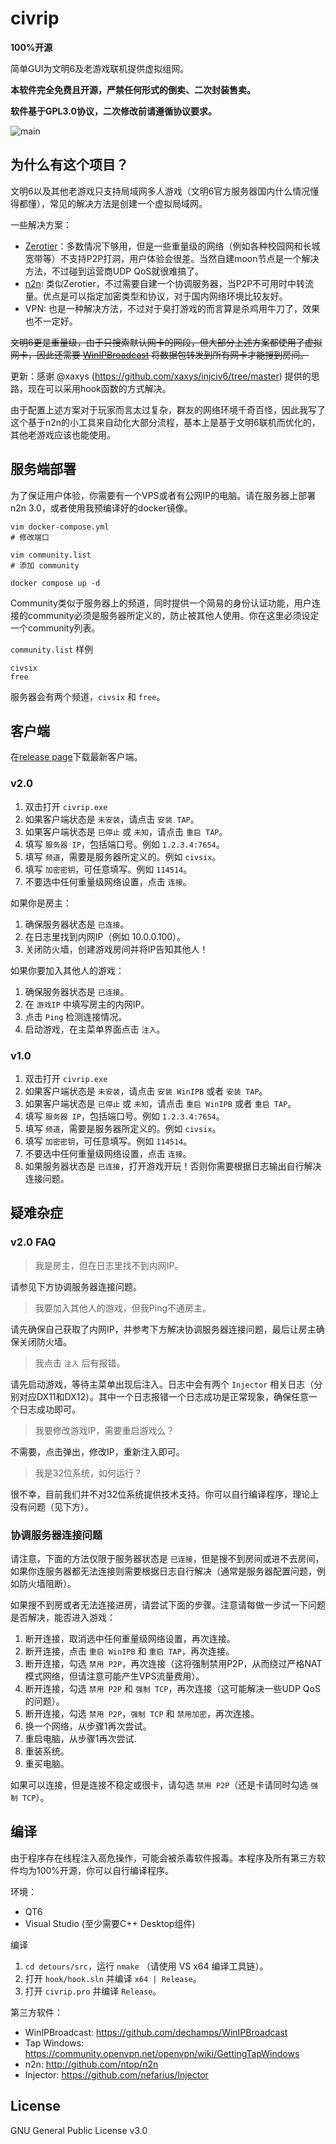 # civrip
**100%开源**

简单GUI为文明6及老游戏联机提供虚拟组网。

**本软件完全免费且开源，严禁任何形式的倒卖、二次封装售卖。**

**软件基于GPL3.0协议，二次修改前请遵循协议要求。**

![main](./assets/main_cn.png)


## 为什么有这个项目？
文明6以及其他老游戏只支持局域网多人游戏（文明6官方服务器国内什么情况懂得都懂），常见的解决方法是创建一个虚拟局域网。

一些解决方案：
- [Zerotier](https://www.zerotier.com/)：多数情况下够用，但是一些重量级的网络（例如各种校园网和长城宽带等）不支持P2P打洞，用户体验会很差。当然自建moon节点是一个解决方法，不过碰到运营商UDP QoS就很难搞了。
- [n2n](https://github.com/ntop/n2n): 类似Zerotier，不过需要自建一个协调服务器，当P2P不可用时中转流量。优点是可以指定加密类型和协议，对于国内网络环境比较友好。
- VPN: 也是一种解决方法，不过对于臭打游戏的而言算是杀鸡用牛刀了，效果也不一定好。

~~文明6更是重量级，由于只搜索默认网卡的网段，但大部分上述方案都使用了虚拟网卡，因此还需要 [WinIPBroadcast](https://github.com/dechamps/WinIPBroadcast) 将数据包转发到所有网卡才能搜到房间。~~

更新：感谢 @xaxys (https://github.com/xaxys/injciv6/tree/master) 提供的思路，现在可以采用hook函数的方式解决。

由于配置上述方案对于玩家而言太过复杂，群友的网络环境千奇百怪，因此我写了这个基于n2n的小工具来自动化大部分流程，基本上是基于文明6联机而优化的，其他老游戏应该也能使用。

## 服务端部署
为了保证用户体验，你需要有一个VPS或者有公网IP的电脑。请在服务器上部署n2n 3.0，或者使用我预编译好的docker镜像。

```
vim docker-compose.yml
# 修改端口

vim community.list
# 添加 community

docker compose up -d
```

Community类似于服务器上的频道，同时提供一个简易的身份认证功能，用户连接的community必须是服务器所定义的，防止被其他人使用。你在这里必须设定一个community列表。

`community.list` 样例
```
civsix
free
```
服务器会有两个频道，`civsix` 和 `free`。

## 客户端
在[release page](https://github.com/MXWXZ/civrip/releases)下载最新客户端。


### v2.0

1. 双击打开 `civrip.exe`
2. 如果客户端状态是 `未安装`，请点击 `安装 TAP`。
3. 如果客户端状态是 `已停止` 或 `未知`，请点击 `重启 TAP`。
4. 填写 `服务器 IP`，包括端口号。例如 `1.2.3.4:7654`。
5. 填写 `频道`，需要是服务器所定义的。例如 `civsix`。
6. 填写 `加密密钥`，可任意填写。例如 `114514`。
7. 不要选中任何重量级网络设置，点击 `连接`。

如果你是房主：
1. 确保服务器状态是 `已连接`。
2. 在日志里找到内网IP（例如 10.0.0.100）。
3. 关闭防火墙，创建游戏房间并将IP告知其他人！

如果你要加入其他人的游戏：
1. 确保服务器状态是 `已连接`。
2. 在 `游戏IP` 中填写房主的内网IP。
3. 点击 `Ping` 检测连接情况。
4. 启动游戏，在主菜单界面点击 `注入`。

### v1.0

1. 双击打开 `civrip.exe`
2. 如果客户端状态是 `未安装`，请点击 `安装 WinIPB` 或者 `安装 TAP`。
3. 如果客户端状态是 `已停止` 或 `未知`，请点击 `重启 WinIPB` 或者 `重启 TAP`。
4. 填写 `服务器 IP`，包括端口号。例如 `1.2.3.4:7654`。
5. 填写 `频道`，需要是服务器所定义的。例如 `civsix`。
6. 填写 `加密密钥`，可任意填写。例如 `114514`。
7. 不要选中任何重量级网络设置，点击 `连接`。
8. 如果服务器状态是 `已连接`，打开游戏开玩！否则你需要根据日志输出自行解决连接问题。

## 疑难杂症

### v2.0 FAQ

> 我是房主，但在日志里找不到内网IP。

请参见下方协调服务器连接问题。

> 我要加入其他人的游戏，但我Ping不通房主。

请先确保自己获取了内网IP，并参考下方解决协调服务器连接问题，最后让房主确保关闭防火墙。

> 我点击 `注入` 后有报错。

请先启动游戏，等待主菜单出现后注入。日志中会有两个 `Injector` 相关日志（分别对应DX11和DX12）。其中一个日志报错一个日志成功是正常现象，确保任意一个日志成功即可。

> 我要修改游戏IP，需要重启游戏么？

不需要，点击弹出，修改IP，重新注入即可。

> 我是32位系统，如何运行？

很不幸，目前我们并不对32位系统提供技术支持。你可以自行编译程序，理论上没有问题（见下方）。

### 协调服务器连接问题
请注意，下面的方法仅限于服务器状态是 `已连接`，但是搜不到房间或进不去房间，如果你连服务器都无法连接则需要根据日志自行解决（通常是服务器配置问题，例如防火墙阻断）。

如果搜不到房或者无法连接进房，请尝试下面的步骤。注意请每做一步试一下问题是否解决，能否进入游戏：

1. 断开连接，取消选中任何重量级网络设置，再次连接。
2. 断开连接，点击 `重启 WinIPB` 和 `重启 TAP`，再次连接。
3. 断开连接，勾选 `禁用 P2P`，再次连接（这将强制禁用P2P，从而绕过严格NAT模式网络，但请注意可能产生VPS流量费用）。
4. 断开连接，勾选 `禁用 P2P` 和 `强制 TCP`，再次连接（这可能解决一些UDP QoS的问题）。
5. 断开连接，勾选 `禁用 P2P`，`强制 TCP` 和 `禁用加密`，再次连接。
6. 换一个网络，从步骤1再次尝试。
7. 重启电脑，从步骤1再次尝试.
8. 重装系统。
9. 重买电脑。

如果可以连接，但是连接不稳定或很卡，请勾选 `禁用 P2P`（还是卡请同时勾选 `强制 TCP`）。

## 编译

由于程序存在线程注入高危操作，可能会被杀毒软件报毒。本程序及所有第三方软件均为100%开源，你可以自行编译程序。

环境：
- QT6
- Visual Studio (至少需要C++ Desktop组件)

编译
1. `cd detours/src`，运行 `nmake` （请使用 VS x64 编译工具链）。
2. 打开 `hook/hook.sln` 并编译 `x64 | Release`。
3. 打开 `civrip.pro` 并编译 `Release`。

第三方软件：
- WinIPBroadcast: https://github.com/dechamps/WinIPBroadcast
- Tap Windows: https://community.openvpn.net/openvpn/wiki/GettingTapWindows
- n2n: http://github.com/ntop/n2n
- Injector: https://github.com/nefarius/Injector

## License
GNU General Public License v3.0